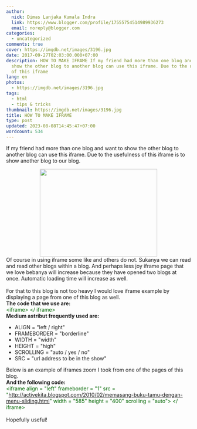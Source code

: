 ```yaml
---
author:
  nick: Dimas Lanjaka Kumala Indra
  link: https://www.blogger.com/profile/17555754514989936273
  email: noreply@blogger.com
categories:
  - uncategorized
comments: true
cover: https://imgdb.net/images/3196.jpg
date: 2017-09-27T02:03:00.000+07:00
description: HOW TO MAKE IFRAME If my friend had more than one blog and want to
  show the other blog to another blog can use this iframe. Due to the usefulness
  of this iframe
lang: en
photos:
  - https://imgdb.net/images/3196.jpg
tags:
  - html
  - tips & tricks
thumbnail: https://imgdb.net/images/3196.jpg
title: HOW TO MAKE IFRAME
type: post
updated: 2023-08-08T14:45:47+07:00
wordcount: 534
---
```


If my friend had more than one blog and want to show the other blog to another blog can use this iframe. Due to the usefulness of this iframe is to show another blog to our blog. <br><div class="separator" style="clear: both; text-align: center;"><a href="https://imgdb.net/images/3196.jpg" imageanchor="1" style="margin-left: 1em; margin-right: 1em;" rel="noopener noreferer nofollow"><img border="0" data-original-height="332" data-original-width="443" height="239" src="https://imgdb.net/images/3196.jpg" width="320"></a></div>Of course in using iframe some like and others do not. Sukanya we can read and read other blogs within a blog. And perhaps less joy iframe page that we love bebanya will increase because they have opened two blogs at once. Automatic loading time will increase as well. <br><br>For that to this blog is not too heavy I would love iframe example by displaying a page from one of this blog as well. <br><b>The code that we use are:</b> <br><span style="color: #006600;">&lt;iframe&gt; &lt;/ iframe&gt;</span> <br><b>Medium astribut frequently used are:</b> <br><ul><li> ALIGN = "left / right" </li><li> FRAMEBORDER = "borderline" </li><li> WIDTH = "width" </li><li> HEIGHT = "high" </li><li> SCROLLING = "auto / yes / no" </li><li> SRC = "url address to be in the show" </li></ul>Below is an example of iframes zoom I took from one of the pages of this blog. <br><b>And the following code:</b> <br><span style="color: #006600;">&lt;iframe align = "left" frameborder = "1" src = "http://activekita.blogspot.com/2010/02/memasang-buku-tamu-dengan-menu-sliding.html" width = "585" height = "400" scrolling = "auto"&gt; &lt;/ iframe&gt;</span> <br><br>Hopefully useful!